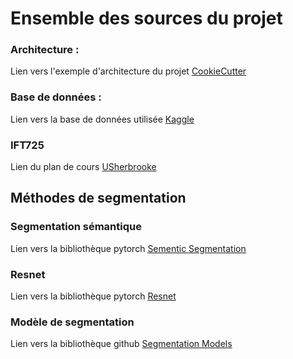 # Ensemble des sources du projet

### Architecture :
Lien vers l'exemple d'architecture du projet [CookieCutter](https://github.com/cookiecutter/cookiecutter)

### Base de données :
Lien vers la base de données utilisée [Kaggle](https://www.kaggle.com/c/dstl-satellite-imagery-feature-detection)

### IFT725
Lien du plan de cours [USherbrooke](http://info.usherbrooke.ca/pmjodoin/cours/ift725/plan_de_cours2020.pdf)

## Méthodes de segmentation

### Segmentation sémantique
Lien vers la bibliothèque pytorch [Sementic Segmentation](https://pytorch.org/docs/stable/torchvision/models.html#semantic-segmentation)

### Resnet
Lien vers la bibliothèque pytorch [Resnet](https://pytorch.org/hub/pytorch_vision_resnet/)

### Modèle de segmentation
Lien vers la bibliothèque github [Segmentation Models](https://github.com/qubvel/segmentation_models.pytorch)
